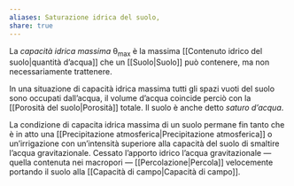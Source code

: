 ```yaml
---
aliases: Saturazione idrica del suolo,
share: true
---
```

La *capacità idrica massima* θ<sub>max</sub> è la massima [[Contenuto idrico del suolo|quantità d’acqua]] che un [[Suolo|Suolo]] può contenere, ma non necessariamente trattenere. 

In una situazione di capacità idrica massima tutti gli spazi vuoti del suolo sono occupati dall’acqua, il volume d’acqua coincide perciò con la [[Porosità del suolo|Porosità]] totale. Il suolo è anche detto *saturo d’acqua*.

La condizione di capacita idrica massima di un suolo permane fin tanto che è in atto una [[Precipitazione atmosferica|Precipitazione atmosferica]] o un’irrigazione con un’intensità superiore alla capacità del suolo di smaltire l’acqua gravitazionale.
Cessato l’apporto idrico l’acqua gravitazionale — quella contenuta nei macropori — [[Percolazione|Percola]] velocemente portando il suolo alla [[Capacità di campo|Capacità di campo]].